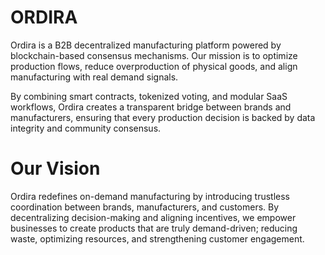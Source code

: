# ORDIRA
Ordira is a B2B decentralized manufacturing platform powered by blockchain-based consensus mechanisms. Our mission is to optimize production flows, reduce overproduction of physical goods, and align manufacturing with real demand signals.

By combining smart contracts, tokenized voting, and modular SaaS workflows, Ordira creates a transparent bridge between brands and manufacturers, ensuring that every production decision is backed by data integrity and community consensus.

# Our Vision

Ordira redefines on-demand manufacturing by introducing trustless coordination between brands, manufacturers, and customers. By decentralizing decision-making and aligning incentives, we empower businesses to create products that are truly demand-driven; reducing waste, optimizing resources, and strengthening customer engagement.


